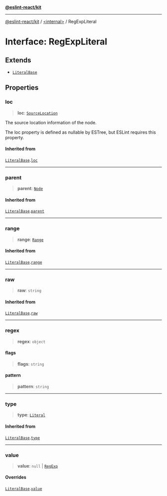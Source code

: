 [**@eslint-react/kit**](../../README.md)

***

[@eslint-react/kit](../../README.md) / [\<internal\>](../README.md) / RegExpLiteral

# Interface: RegExpLiteral

## Extends

- [`LiteralBase`](LiteralBase.md)

## Properties

### loc

> **loc**: [`SourceLocation`](SourceLocation.md)

The source location information of the node.

The loc property is defined as nullable by ESTree, but ESLint requires this property.

#### Inherited from

[`LiteralBase`](LiteralBase.md).[`loc`](LiteralBase.md#loc)

***

### parent

> **parent**: [`Node`](../type-aliases/Node.md)

#### Inherited from

[`LiteralBase`](LiteralBase.md).[`parent`](LiteralBase.md#parent)

***

### range

> **range**: [`Range`](../type-aliases/Range.md)

#### Inherited from

[`LiteralBase`](LiteralBase.md).[`range`](LiteralBase.md#range)

***

### raw

> **raw**: `string`

#### Inherited from

[`LiteralBase`](LiteralBase.md).[`raw`](LiteralBase.md#raw)

***

### regex

> **regex**: `object`

#### flags

> **flags**: `string`

#### pattern

> **pattern**: `string`

***

### type

> **type**: [`Literal`](../enumerations/AST_NODE_TYPES.md#literal)

#### Inherited from

[`LiteralBase`](LiteralBase.md).[`type`](LiteralBase.md#type)

***

### value

> **value**: `null` \| [`RegExp`](https://developer.mozilla.org/docs/Web/JavaScript/Reference/Global_Objects/RegExp)

#### Overrides

[`LiteralBase`](LiteralBase.md).[`value`](LiteralBase.md#value)
